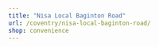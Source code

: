 ```yaml
---
title: "Nisa Local Baginton Road"
url: /coventry/nisa-local-baginton-road/
shop: convenience
---
```

